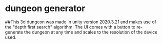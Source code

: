 # dungeon generator
 ##This 3d dungeon was made in unity version 2020.3.21 and makes use of the "depth first search" algorithm. The UI comes with a button to re-generate the dungeon at any time and scales to the resolution of the device used.
